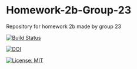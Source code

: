 # Homework-2b-Group-23
Repository for homework 2b made by group 23

[![Build Status](https://app.travis-ci.com/ineelshah/Homework-2b-Group-23.svg?branch=main)](https://app.travis-ci.com/ineelshah/Homework-2b-Group-23) 

[![DOI](https://zenodo.org/badge/401093054.svg)](https://zenodo.org/badge/latestdoi/401093054)

[![License: MIT](https://img.shields.io/badge/License-MIT-yellow.svg)](https://opensource.org/licenses/MIT)
